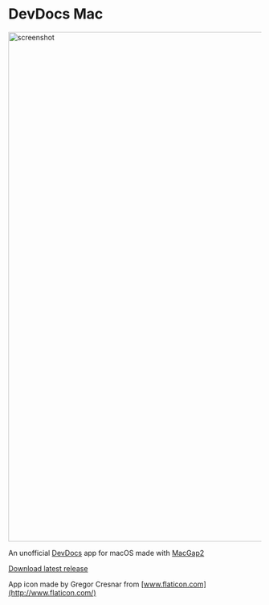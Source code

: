 # DevDocs Mac

<img width="1012" alt="screenshot" src="https://cloud.githubusercontent.com/assets/4647136/24205826/78a32a4c-0f57-11e7-9bb7-d301de74351d.png">

An unofficial [DevDocs](https://devdocs.io) app for macOS made with [MacGap2](https://github.com/MacGapProject/MacGap2)

[Download latest release](https://github.com/hyjk2000/devdocs-mac/releases)

App icon made by Gregor Cresnar from [www.flaticon.com](http://www.flaticon.com/)
